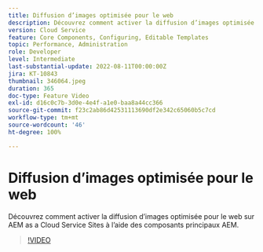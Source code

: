 ```yaml
---
title: Diffusion d’images optimisée pour le web
description: Découvrez comment activer la diffusion d’images optimisée pour le web sur AEM as a Cloud Service Sites à l’aide des composants principaux AEM.
version: Cloud Service
feature: Core Components, Configuring, Editable Templates
topic: Performance, Administration
role: Developer
level: Intermediate
last-substantial-update: 2022-08-11T00:00:00Z
jira: KT-10843
thumbnail: 346064.jpeg
duration: 365
doc-type: Feature Video
exl-id: d16c0c7b-3d0e-4e4f-a1e0-baa8a44cc366
source-git-commit: f23c2ab86d42531113690df2e342c65060b5c7cd
workflow-type: tm+mt
source-wordcount: '46'
ht-degree: 100%

---
```


# Diffusion d’images optimisée pour le web

Découvrez comment activer la diffusion d’images optimisée pour le web sur AEM as a Cloud Service Sites à l’aide des composants principaux AEM.

>[!VIDEO](https://video.tv.adobe.com/v/346064?quality=12&learn=on)
